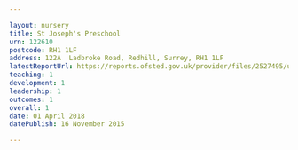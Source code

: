 ```yaml
---

layout: nursery
title: St Joseph's Preschool
urn: 122610
postcode: RH1 1LF
address: 122A  Ladbroke Road, Redhill, Surrey, RH1 1LF
latestReportUrl: https://reports.ofsted.gov.uk/provider/files/2527495/urn/122610.pdf
teaching: 1
development: 1
leadership: 1
outcomes: 1
overall: 1
date: 01 April 2018 
datePublish: 16 November 2015

---
```


